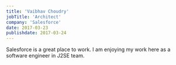 ```yaml
---
title: 'Vaibhav Choudry'
jobTitle: 'Architect'
company: 'Salesforce'
date: 2017-03-23
publishdate: 2017-03-24
---
```


Salesforce is a great place to work. I am enjoying my work here as a software engineer in J2SE team.